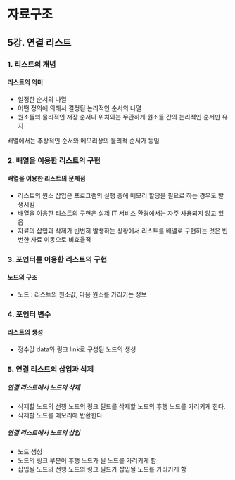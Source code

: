 # 자료구조

## 5강. 연결 리스트

### 1. 리스트의 개념

#### 리스트의 의미

- 일정한 순서의 나열
- 어떤 정의에 의해서 결정된 논리적인 순서의 나열
- 원소들의 물리적인 저장 순서나 위치와는 무관하게 원소들 간의 논리적인 순서만 유지

배열에서는 추상적인 순서와 메모리상의 물리적 순서가 동일

### 2. 배열을 이용한 리스트의 구현

#### 배열을 이용한 리스트의 문제점

- 리스트의 원소 삽입은 프로그램의 실행 중에 메모리 할당을 필요로 하는 경우도 발생시킴
- 배열을 이용한 리스트의 구현은 실제 IT 서비스 환경에서는 자주 사용되지 않고 있음
- 자료의 삽입과 삭제가 빈번히 발생하는 상황에서 리스트를 배열로 구현하는 것은 빈번한 자료 이동으로 비효율적

### 3. 포인터를 이용한 리스트의 구현

#### 노드의 구조

- 노드 : 리스트의 원소값, 다음 원소를 가리키는 정보

### 4. 포인터 변수

#### 리스트의 생성

- 정수값 data와 링크 link로 구성된 노드의 생성

### 5. 연결 리스트의 삽입과 삭제

##### 연결 리스트에서 노드의 삭제

- 삭제할 노드의 선행 노드의 링크 필드를 삭제할 노드의 후행 노드를 가리키게 한다.
- 삭제할 노드를 메모리에 반환한다.

##### 연결 리스트에서 노드의 삽입

- 노드 생성
- 노드의 링크 부분이 후행 노드가 될 노드를 가리키게 함
- 삽입될 노드의 선행 노드의 링크 필드가 삽입될 노드를 가리키게 함 
